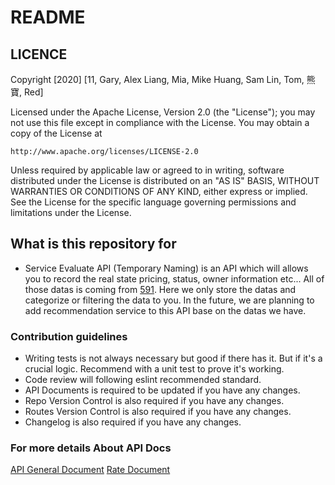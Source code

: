 # README #

## LICENCE ##

Copyright [2020] [11, Gary, Alex Liang, Mia, Mike Huang, Sam Lin, Tom, 熊寶, Red]

Licensed under the Apache License, Version 2.0 (the "License");
you may not use this file except in compliance with the License.
You may obtain a copy of the License at

    http://www.apache.org/licenses/LICENSE-2.0

Unless required by applicable law or agreed to in writing, software
distributed under the License is distributed on an "AS IS" BASIS,
WITHOUT WARRANTIES OR CONDITIONS OF ANY KIND, either express or implied.
See the License for the specific language governing permissions and
limitations under the License.

## What is this repository for

* Service Evaluate API (Temporary Naming) is an API which will allows you to record the real state pricing, status, owner information etc... All of those datas is coming from [591](https://www.591.com.tw/). Here we only store the datas and categorize or filtering the data to you. In the future, we are planning to add recommendation service to this API base on the datas we have.

### Contribution guidelines ###

* Writing tests is not always necessary but good if there has it. But if it's a crucial logic. Recommend with a unit test to prove it's working.
* Code review will following eslint recommended standard.
* API Documents is required to be updated if you have any changes.
* Repo Version Control is also required if you have any changes.
* Routes Version Control is also required if you have any changes.
* Changelog is also required if you have any changes.

### For more details About API Docs ###

[API General Document](https://github.com/libterty/service-evaluate/tree/master/docs/api.md)
[Rate Document](hhttps://github.com/libterty/service-evaluate/tree/master/docs/rate.md)
